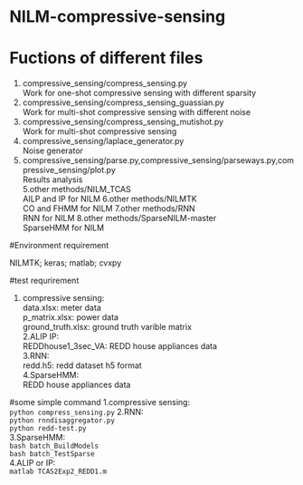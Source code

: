 # NILM-compressive-sensing

# Fuctions of different files 

1. compressive_sensing/compress_sensing.py <br>
Work for one-shot compressive sensing with different sparsity <br>
2. compressive_sensing/compress_sensing_guassian.py <br>
Work for multi-shot compressive sensing with different noise <br>
3. compressive_sensing/compress_sensing_mutishot.py <br>
Work for multi-shot compressive sensing <br>
4. compressive_sensing/laplace_generator.py <br>
Noise generator <br>
4. compressive_sensing/parse.py,compressive_sensing/parseways.py,compressive_sensing/plot.py <br>
Results analysis <br>
5.other methods/NILM_TCAS <br>
AILP and IP for NILM
6.other methods/NILMTK <br>
CO and FHMM for NILM
7.other methods/RNN <br>
RNN for NILM
8.other methods/SparseNILM-master <br>
SparseHMM for NILM


#Environment requirement

NILMTK; keras; matlab; cvxpy


#test requrirement

1. compressive sensing:<br>
data.xlsx: meter data<br>
p_matrix.xlsx: power data<br>
ground_truth.xlsx: ground truth varible matrix<br>
2.ALIP IP:<br> 
REDDhouse1_3sec_VA: REDD house appliances data<br>
3.RNN:<br>
redd.h5: redd dataset h5 format<br>
4.SparseHMM:<br>
REDD house appliances data<br>

#some simple command
1.compressive sensing:<br>
`python compress_sensing.py`
2.RNN:<br>
`python rnndisaggregator.py`<br>
`python redd-test.py`<br>
3.SparseHMM:<br>
`bash batch_BuildModels`<br>
`bash batch_TestSparse`<br>
4.ALIP or IP:<br>
`matlab TCAS2Exp2_REDD1.m`
